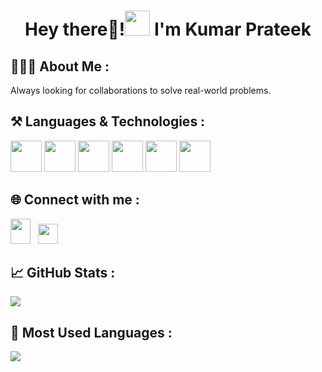   <h1 align="center"> Hey there👋!<img src="https://user-images.githubusercontent.com/78784617/230737748-5eab6fe8-5815-43fe-b0c5-ff09a7d0b635.gif" width="40px"> I'm Kumar Prateek</h1>





<h2> 🙋🏻‍♂️ About Me : </h2>

 Always looking for collaborations to solve real-world problems.

<h2> ⚒️ Languages & Technologies :</h2>
<span>
<img src="https://github.com/kprateek2108/kprateek2108/assets/110351240/5ca2708c-b465-4161-bebf-a62c8a5dec0e" width="50px" height="50px">
<img src="https://github.com/kprateek2108/kprateek2108/assets/110351240/f42a02d4-d874-4f8a-b420-eef13446ba14" width="50px" height="50px">
<img src="https://github.com/kprateek2108/kprateek2108/assets/110351240/0e1c5891-b2de-43ab-acbb-eed7cb522540" width="50px" height="50px">
<img src="https://github.com/kprateek2108/kprateek2108/assets/110351240/417c9313-8b02-471d-8db8-ac3cf9ff5336" width="50px" height="50px">
<img src="https://github.com/kprateek2108/kprateek2108/assets/110351240/84c6e034-e68d-4aa5-831d-f42d14c46ef8" width="50px" height="50px">
<img src="https://github.com/kprateek2108/kprateek2108/assets/110351240/07f3f559-f8eb-45fc-adb1-ff5d5dd181dd" width="50px" height="50px">
</span>

<h2> 🌐 Connect with me :</h2>

<a href="https://www.linkedin.com/in/kp-prateek/"><img src ="https://user-images.githubusercontent.com/78784617/229765486-3364fe55-f45f-4b51-a2bc-b2bc721f8286.svg"
 width="32px" height="40px"></a> &nbsp;
<a href="https://twitter.com/prateekkp2108"><img src="https://user-images.githubusercontent.com/78784617/229769750-177a71de-d1d1-4d0e-905f-bdd423a48ecd.svg"
width="32px" height="32px"></a>


 



<h2> 📈 GitHub Stats : </h2>
<img src="https://github-readme-stats.vercel.app/api?username=kprateek2108&showicons=true&theme=transparent">
 
<h2> 🎯 Most Used Languages : </h2>
<img src="https://github-readme-stats.vercel.app/api/top-langs/?username=kprateek2108&layout=compact&theme=transparent">
